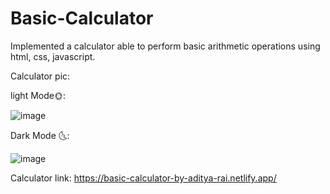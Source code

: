# Basic-Calculator
Implemented a calculator able to perform basic arithmetic operations using html, css, javascript.

Calculator pic:

light Mode🌞:

![image](https://user-images.githubusercontent.com/101923897/226111690-97898371-4cf2-4939-ab3b-6a5e3b3012d6.png)


Dark Mode 🌜:

![image](https://user-images.githubusercontent.com/101923897/226111736-541e77c2-0cb0-4aa8-bccf-6e254b2bcf54.png)


Calculator link: https://basic-calculator-by-aditya-rai.netlify.app/
